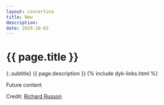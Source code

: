 ```yaml
---
layout: concertina
title: New
description: 
date: 2020-10-03
---
```


# {{ page.title }}

{:.subtitle}
{{ page.description }}
{% include dyk-links.html %}

Future content

Credit: [Richard Russon](https://github.com/flatcap)


